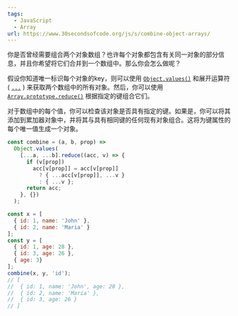 ```yaml
---
tags:
  - JavaScript
  - Array
url: https://www.30secondsofcode.org/js/s/combine-object-arrays/
---
```

你是否曾经需要组合两个对象数组？也许每个对象都包含有关同一对象的部分信息，并且你希望将它们合并到一个数组中。那么你会怎么做呢？

假设你知道唯一标识每个对象的key，则可以使用 [`Object.values()`](https://developer.mozilla.org/en-US/docs/Web/JavaScript/Reference/Global_Objects/Object/values) 和展开运算符 ( [`...`](https://developer.mozilla.org/en-US/docs/Web/JavaScript/Reference/Operators/Spread_syntax) ) 来获取两个数组中的所有对象。然后，你可以使用 [`Array.prototype.reduce()`](https://developer.mozilla.org/en-US/docs/Web/JavaScript/Reference/Global_Objects/Array/reduce) 根据指定的键组合它们。

对于数组中的每个值，你可以检查该对象是否具有指定的键。如果是，你可以将其添加到累加器对象中，并将其与具有相同键的任何现有对象组合。这将为键属性的每个唯一值生成一个对象。

```js
const combine = (a, b, prop) =>
  Object.values(
    [...a, ...b].reduce((acc, v) => {
      if (v[prop])
        acc[v[prop]] = acc[v[prop]]
          ? { ...acc[v[prop]], ...v }
          : { ...v };
      return acc;
    }, {})
  );

const x = [
  { id: 1, name: 'John' },
  { id: 2, name: 'Maria' }
];
const y = [
  { id: 1, age: 28 },
  { id: 3, age: 26 },
  { age: 3}
];
combine(x, y, 'id');
// [
//  { id: 1, name: 'John', age: 28 },
//  { id: 2, name: 'Maria' },
//  { id: 3, age: 26 }
// ]
```
